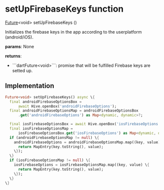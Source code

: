 


# setUpFirebaseKeys function










[Future](https://api.flutter.dev/flutter/dart-async/Future-class.html)&lt;void> setUpFirebaseKeys
()





<p>Initializes the firebase keys in the app according to the userplatform (android/iOS).</p>
<p><strong>params</strong>:
  None</p>
<p><strong>returns</strong>:</p>
<ul>
<li>```dartFuture&lt;void&gt;```: promise that will be fulfilled Firebase keys are setted up.</li>
</ul>



## Implementation

```dart
Future<void> setUpFirebaseKeys() async \{
  final androidFirebaseOptionsBox =
      await Hive.openBox('androidFirebaseOptions');
  final androidFirebaseOptionsMap = androidFirebaseOptionsBox
      .get('androidFirebaseOptions') as Map<dynamic, dynamic>?;

  final iosFirebaseOptionsBox = await Hive.openBox('iosFirebaseOptions');
  final iosFirebaseOptionsMap =
      iosFirebaseOptionsBox.get('iosFirebaseOptions') as Map<dynamic, dynamic>?;
  if (androidFirebaseOptionsMap != null) \{
    androidFirebaseOptions = androidFirebaseOptionsMap.map((key, value) \{
      return MapEntry(key.toString(), value);
    \});
  \}
  if (iosFirebaseOptionsMap != null) \{
    iosFirebaseOptions = iosFirebaseOptionsMap.map((key, value) \{
      return MapEntry(key.toString(), value);
    \});
  \}
\}
```







